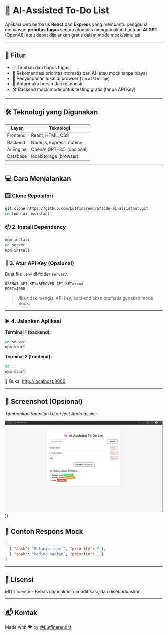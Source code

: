 # 🧠 AI‑Assisted To‑Do List

Aplikasi web berbasis **React** dan **Express** yang membantu pengguna menyusun **prioritas tugas** secara otomatis menggunakan bantuan **AI GPT** (OpenAI), atau dapat dijalankan gratis dalam mode mock/simulasi.

---

## 🚀 Fitur

- ✅ Tambah dan hapus tugas
- 🧠 Rekomendasi prioritas otomatis dari AI (atau mock tanpa biaya)
- 💾 Penyimpanan lokal di browser (`localStorage`)
- 🎨 Antarmuka bersih dan responsif
- 🛠️ Backend mock mode untuk testing gratis (tanpa API Key)

---

## 🛠️ Teknologi yang Digunakan

| Layer      | Teknologi                  |
|------------|----------------------------|
| Frontend   | React, HTML, CSS           |
| Backend    | Node.js, Express, dotenv   |
| AI Engine  | OpenAI GPT-3.5 (opsional)  |
| Database   | localStorage (browser)     |

---

## 💻 Cara Menjalankan

### 1️⃣ Clone Repositori

```bash
git clone https://github.com/Lutfinarendra/todo-ai-assistant.git
cd todo-ai-assistant
```

### 📦 2. Install Dependency

```bash
npm install
cd server
npm install
```

### 🔐 3. Atur API Key (Opsional)

Buat file `.env` di folder `server/`:

```
OPENAI_API_KEY=REMOVED_API_KEYxxxxx
PORT=4000
```

> Jika tidak mengisi API key, backend akan otomatis gunakan mode mock.

---

### ▶️ 4. Jalankan Aplikasi

**Terminal 1 (backend):**

```bash
cd server
npm start
```

**Terminal 2 (frontend):**

```bash
cd ..
npm start
```

🔗 Buka: [http://localhost:3000](http://localhost:3000)

---

## 📸 Screenshot (Opsional)

*Tambahkan tampilan UI project Anda di sini:*

![Tampilan UI](image.png)))

## 🧪 Contoh Respons Mock

```json
[
  { "task": "Belanja react", "priority": 2 },
  { "task": "koding mantap", "priority": 1 }
]
```

---

## 📄 Lisensi

MIT License – Bebas digunakan, dimodifikasi, dan disebarluaskan.

---

## 📬 Kontak

Made with ❤️ by [@Lutfinarendra](https://github.com/Lutfinarendra)
